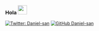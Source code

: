 ### Hola <img src="https://github.com/TheDudeThatCode/TheDudeThatCode/blob/master/Assets/Hi.gif" width="29px">


[![Twitter: Daniel-san](https://img.shields.io/twitter/follow/Daniels10964589?style=social)](https://twitter.com/Daniels10964589)
[![GitHub Daniel-san](https://img.shields.io/github/followers/san-daniel?label=follow&style=social)](https://github.com/san-daniel)
<!--
**san-daniel/san-daniel** is a ✨ _special_ ✨ repository because its `README.md` (this file) appears on your GitHub profile.

Here are some ideas to get you started:

- 🔭 I’m currently working on ...
- 🌱 I’m currently learning ...
- 👯 I’m looking to collaborate on ...
- 🤔 I’m looking for help with ...
- 💬 Ask me about ...
- 📫 How to reach me: ...
- 😄 Pronouns: ...
- ⚡ Fun fact: ...
-->
